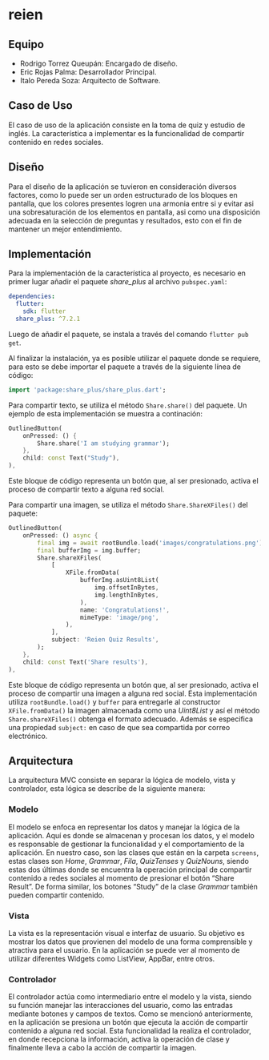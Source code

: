 # reien

## Equipo

* Rodrigo Torrez Queupán: Encargado de diseño.
* Eric Rojas Palma: Desarrollador Principal.
* Italo Pereda Soza: Arquitecto de Software.

## Caso de Uso

El caso de uso de la aplicación consiste en la toma de quiz y estudio de inglés. La característica a implementar es la funcionalidad de compartir contenido en redes sociales.

## Diseño

Para el diseño de la aplicación se tuvieron en consideración diversos factores, como lo puede ser un orden estructurado de los bloques en pantalla, que los colores presentes logren una armonia entre si y evitar asi una sobresaturación de los elementos en pantalla, asi como una disposición adecuada en la selección de preguntas y resultados, esto con el fin de mantener un mejor entendimiento.

## Implementación

Para la implementación de la característica al proyecto, es necesario en primer lugar añadir el paquete _share_plus_ al archivo `pubspec.yaml`:

```yaml
dependencies:
  flutter:
    sdk: flutter
  share_plus: ^7.2.1
```

Luego de añadir el paquete, se instala a través del comando `flutter pub get`.

Al finalizar la instalación, ya es posible utilizar el paquete donde se requiere, para esto se debe importar el paquete a través de la siguiente línea de código:

```dart
import 'package:share_plus/share_plus.dart';
```

Para compartir texto, se utiliza el método `Share.share()` del paquete. Un ejemplo de esta implementación se muestra a continación:

```dart
OutlinedButton(
    onPressed: () {
        Share.share('I am studying grammar');
    },
    child: const Text("Study"),
),
```

Este bloque de código representa un botón que, al ser presionado, activa el proceso de compartir texto a alguna red social.

Para compartir una imagen, se utiliza el método `Share.ShareXFiles()` del paquete:

```dart
OutlinedButton(
    onPressed: () async {
        final img = await rootBundle.load('images/congratulations.png');
        final bufferImg = img.buffer;
        Share.shareXFiles(
            [
                XFile.fromData(
                    bufferImg.asUint8List(
                        img.offsetInBytes,
                        img.lengthInBytes,
                    ),
                    name: 'Congratulations!',
                    mimeType: 'image/png',
                ),
            ],
            subject: 'Reien Quiz Results',
        );
    },
    child: const Text('Share results'),
),
```

Este bloque de código representa un botón que, al ser presionado, activa el proceso de compartir una imagen a alguna red social. Esta implementación utiliza `rootBundle.load()` y `buffer` para entregarle al constructor `XFile.fromData()` la imagen almacenada como una _Uint8List_ y así el método `Share.shareXFiles()` obtenga el formato adecuado. Además se especifica una propiedad `subject:` en caso de que sea compartida por correo electrónico.

## Arquitectura

La arquitectura MVC consiste en separar la lógica de modelo, vista y controlador, esta lógica se describe de la siguiente manera:

### Modelo

El modelo se enfoca en representar los datos y manejar la lógica de la aplicación. Aquí es donde se almacenan y procesan los datos, y el modelo es responsable de gestionar la funcionalidad y el comportamiento de la aplicación. En nuestro caso, son las clases que están en la carpeta `screens`, estas clases son _Home_, _Grammar_, _Fila_, _QuizTenses_ y _QuizNouns_, siendo estas dos últimas donde se encuentra la operación principal de compartir contenido a redes sociales al momento de presionar el botón “Share Result”. De forma similar, los botones “Study” de la clase _Grammar_ también pueden compartir contenido. 

### Vista

La vista es la representación visual e interfaz de usuario. Su objetivo es mostrar los datos que provienen del modelo de una forma comprensible y atractiva para el usuario. En la aplicación se puede ver al momento de utilizar diferentes Widgets como ListView, AppBar, entre otros.

### Controlador  

El controlador actúa como intermediario entre el modelo y la vista, siendo su función manejar las interacciones del usuario, como las entradas mediante botones y campos de textos. Como se mencionó anteriormente, en la aplicación se presiona un botón que ejecuta la acción de compartir contenido a alguna red social. Esta funcionalidad la realiza el controlador, en donde recepciona la información, activa la operación de clase y finalmente lleva a cabo la acción de compartir la imagen.